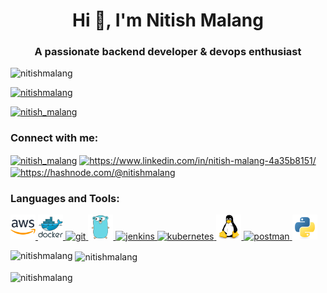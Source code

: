 <h1 align="center">Hi 👋, I'm Nitish Malang</h1>
<h3 align="center">A passionate backend developer & devops enthusiast</h3>

<p align="left"> <img src="https://komarev.com/ghpvc/?username=nitishmalang&label=Profile%20views&color=0e75b6&style=flat" alt="nitishmalang" /> </p>

<p align="left"> <a href="https://github.com/ryo-ma/github-profile-trophy"><img src="https://github-profile-trophy.vercel.app/?username=nitishmalang" alt="nitishmalang" /></a> </p>

<p align="left"> <a href="https://twitter.com/nitish_malang" target="blank"><img src="https://img.shields.io/twitter/follow/nitish_malang?logo=twitter&style=for-the-badge" alt="nitish_malang" /></a> </p>

<h3 align="left">Connect with me:</h3>
<p align="left">
<a href="https://twitter.com/nitish_malang" target="blank"><img align="center" src="https://raw.githubusercontent.com/rahuldkjain/github-profile-readme-generator/master/src/images/icons/Social/twitter.svg" alt="nitish_malang" height="30" width="40" /></a>
<a href="https://linkedin.com/in/https://www.linkedin.com/in/nitish-malang-4a35b8151/" target="blank"><img align="center" src="https://raw.githubusercontent.com/rahuldkjain/github-profile-readme-generator/master/src/images/icons/Social/linked-in-alt.svg" alt="https://www.linkedin.com/in/nitish-malang-4a35b8151/" height="30" width="40" /></a>
<a href="https://hashnode.com/https://hashnode.com/@nitishmalang" target="blank"><img align="center" src="https://raw.githubusercontent.com/rahuldkjain/github-profile-readme-generator/master/src/images/icons/Social/hashnode.svg" alt="https://hashnode.com/@nitishmalang" height="30" width="40" /></a>
</p>

<h3 align="left">Languages and Tools:</h3>
<p align="left"> <a href="https://aws.amazon.com" target="_blank" rel="noreferrer"> <img src="https://raw.githubusercontent.com/devicons/devicon/master/icons/amazonwebservices/amazonwebservices-original-wordmark.svg" alt="aws" width="40" height="40"/> </a> <a href="https://www.docker.com/" target="_blank" rel="noreferrer"> <img src="https://raw.githubusercontent.com/devicons/devicon/master/icons/docker/docker-original-wordmark.svg" alt="docker" width="40" height="40"/> </a> <a href="https://git-scm.com/" target="_blank" rel="noreferrer"> <img src="https://www.vectorlogo.zone/logos/git-scm/git-scm-icon.svg" alt="git" width="40" height="40"/> </a> <a href="https://golang.org" target="_blank" rel="noreferrer"> <img src="https://raw.githubusercontent.com/devicons/devicon/master/icons/go/go-original.svg" alt="go" width="40" height="40"/> </a> <a href="https://www.jenkins.io" target="_blank" rel="noreferrer"> <img src="https://www.vectorlogo.zone/logos/jenkins/jenkins-icon.svg" alt="jenkins" width="40" height="40"/> </a> <a href="https://kubernetes.io" target="_blank" rel="noreferrer"> <img src="https://www.vectorlogo.zone/logos/kubernetes/kubernetes-icon.svg" alt="kubernetes" width="40" height="40"/> </a> <a href="https://www.linux.org/" target="_blank" rel="noreferrer"> <img src="https://raw.githubusercontent.com/devicons/devicon/master/icons/linux/linux-original.svg" alt="linux" width="40" height="40"/> </a> <a href="https://postman.com" target="_blank" rel="noreferrer"> <img src="https://www.vectorlogo.zone/logos/getpostman/getpostman-icon.svg" alt="postman" width="40" height="40"/> </a> <a href="https://www.python.org" target="_blank" rel="noreferrer"> <img src="https://raw.githubusercontent.com/devicons/devicon/master/icons/python/python-original.svg" alt="python" width="40" height="40"/> </a> </p>

<p><img align="left" src="https://github-readme-stats.vercel.app/api/top-langs?username=nitishmalang&show_icons=true&locale=en&layout=compact" alt="nitishmalang" /></p>

<p>&nbsp;<img align="center" src="https://github-readme-stats.vercel.app/api?username=nitishmalang&show_icons=true&locale=en" alt="nitishmalang" /></p>

<p><img align="center" src="https://github-readme-streak-stats.herokuapp.com/?user=nitishmalang&" alt="nitishmalang" /></p>

